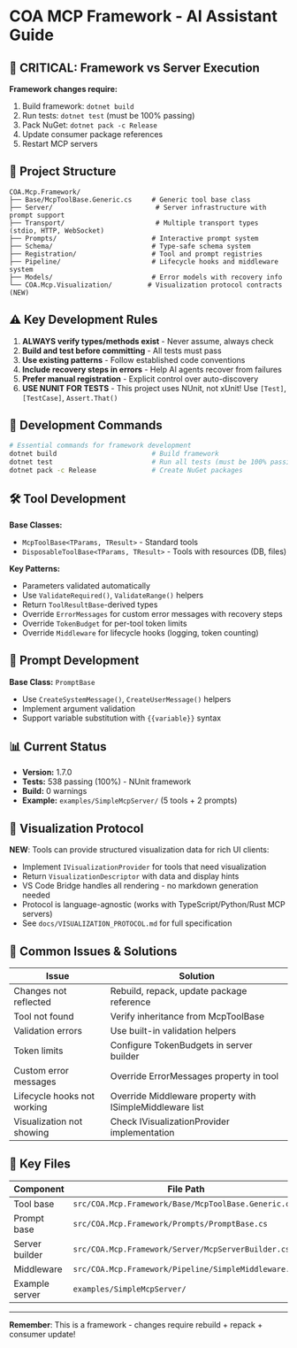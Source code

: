# COA MCP Framework - AI Assistant Guide

## 🚨 CRITICAL: Framework vs Server Execution

**Framework changes require:**
1. Build framework: `dotnet build`
2. Run tests: `dotnet test` (must be 100% passing)
3. Pack NuGet: `dotnet pack -c Release`
4. Update consumer package references
5. Restart MCP servers

## 📁 Project Structure

```
COA.Mcp.Framework/
├── Base/McpToolBase.Generic.cs     # Generic tool base class
├── Server/                          # Server infrastructure with prompt support
├── Transport/                       # Multiple transport types (stdio, HTTP, WebSocket)
├── Prompts/                        # Interactive prompt system
├── Schema/                         # Type-safe schema system
├── Registration/                   # Tool and prompt registries
├── Pipeline/                       # Lifecycle hooks and middleware system
├── Models/                         # Error models with recovery info
└── COA.Mcp.Visualization/         # Visualization protocol contracts (NEW)
```

## ⚠️ Key Development Rules

1. **ALWAYS verify types/methods exist** - Never assume, always check
2. **Build and test before committing** - All tests must pass
3. **Use existing patterns** - Follow established code conventions
4. **Include recovery steps in errors** - Help AI agents recover from failures
5. **Prefer manual registration** - Explicit control over auto-discovery
6. **USE NUNIT FOR TESTS** - This project uses NUnit, not xUnit! Use `[Test]`, `[TestCase]`, `Assert.That()`

## 🔧 Development Commands

```bash
# Essential commands for framework development
dotnet build                        # Build framework
dotnet test                         # Run all tests (must be 100% passing)
dotnet pack -c Release              # Create NuGet packages
```

## 🛠️ Tool Development

**Base Classes:**
- `McpToolBase<TParams, TResult>` - Standard tools
- `DisposableToolBase<TParams, TResult>` - Tools with resources (DB, files)

**Key Patterns:**
- Parameters validated automatically
- Use `ValidateRequired()`, `ValidateRange()` helpers
- Return `ToolResultBase`-derived types
- Override `ErrorMessages` for custom error messages with recovery steps
- Override `TokenBudget` for per-tool token limits
- Override `Middleware` for lifecycle hooks (logging, token counting)

## 💬 Prompt Development

**Base Class:** `PromptBase`
- Use `CreateSystemMessage()`, `CreateUserMessage()` helpers
- Implement argument validation
- Support variable substitution with `{{variable}}` syntax

## 📊 Current Status
- **Version:** 1.7.0
- **Tests:** 538 passing (100%) - NUnit framework
- **Build:** 0 warnings
- **Example:** `examples/SimpleMcpServer/` (5 tools + 2 prompts)

## 🎨 Visualization Protocol

**NEW**: Tools can provide structured visualization data for rich UI clients:
- Implement `IVisualizationProvider` for tools that need visualization
- Return `VisualizationDescriptor` with data and display hints
- VS Code Bridge handles all rendering - no markdown generation needed
- Protocol is language-agnostic (works with TypeScript/Python/Rust MCP servers)
- See `docs/VISUALIZATION_PROTOCOL.md` for full specification

## 🛑 Common Issues & Solutions

| Issue | Solution |
|-------|----------|
| Changes not reflected | Rebuild, repack, update package reference |
| Tool not found | Verify inheritance from McpToolBase |
| Validation errors | Use built-in validation helpers |
| Token limits | Configure TokenBudgets in server builder |
| Custom error messages | Override ErrorMessages property in tool |
| Lifecycle hooks not working | Override Middleware property with ISimpleMiddleware list |
| Visualization not showing | Check IVisualizationProvider implementation |

## 📍 Key Files

| Component | File Path |
|-----------|-----------|
| Tool base | `src/COA.Mcp.Framework/Base/McpToolBase.Generic.cs` |
| Prompt base | `src/COA.Mcp.Framework/Prompts/PromptBase.cs` |
| Server builder | `src/COA.Mcp.Framework/Server/McpServerBuilder.cs` |
| Middleware | `src/COA.Mcp.Framework/Pipeline/SimpleMiddleware.cs` |
| Example server | `examples/SimpleMcpServer/` |

---
**Remember**: This is a framework - changes require rebuild + repack + consumer update!